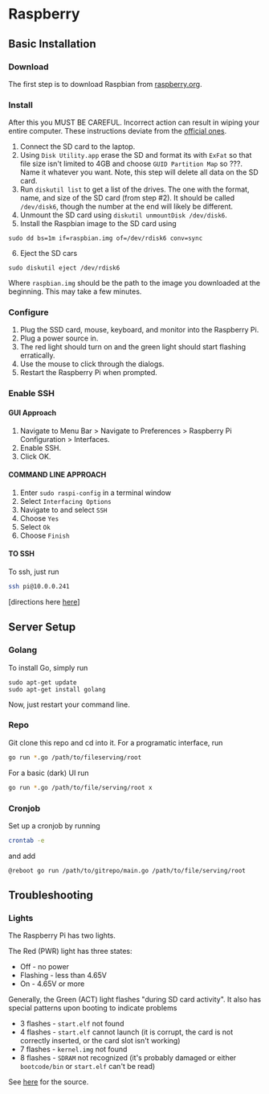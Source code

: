 # Raspberry

## Basic Installation

### Download

The first step is to download Raspbian from [raspberry.org](https://www.raspberrypi.org/downloads/raspbian/).

### Install

After this you MUST BE CAREFUL. Incorrect action can result in wiping your entire computer. These instructions deviate from the [official ones](https://www.raspberrypi.org/documentation/installation/installing-images/mac.md).

1. Connect the SD card to the laptop.
2. Using `Disk Utility.app` erase the SD and format its with `ExFat` so that file size isn't limited to 4GB and choose `GUID Partition Map` so ???. Name it whatever you want. Note, this step will delete all data on the SD card.
3. Run `diskutil list` to get a list of the drives. The one with the format, name, and size of the SD card (from step #2). It should be called `/dev/disk6`, though the number at the end will likely be different.
4. Unmount the SD card using `diskutil unmountDisk /dev/disk6`.
5. Install the Raspbian image to the SD card using

```
sudo dd bs=1m if=raspbian.img of=/dev/rdisk6 conv=sync
```

6. Eject the SD cars
```
sudo diskutil eject /dev/rdisk6
```

Where `raspbian.img` should be the path to the image you downloaded at the beginning. This may take a few minutes.

### Configure

1. Plug the SSD card, mouse, keyboard, and monitor into the Raspberry Pi.
2. Plug a power source in.
3. The red light should turn on and the green light should start flashing erratically.
4. Use the mouse to click through the dialogs.
5. Restart the Raspberry Pi when prompted.

### Enable SSH

#### GUI Approach

1. Navigate to Menu Bar > Navigate to Preferences > Raspberry Pi Configuration > Interfaces.
2. Enable SSH.
3. Click OK.

#### COMMAND LINE APPROACH

1. Enter `sudo raspi-config` in a terminal window
2. Select `Interfacing Options`
3. Navigate to and select `SSH`
4. Choose `Yes`
5. Select `Ok`
6. Choose `Finish`

#### TO SSH

To ssh, just run

```bash
ssh pi@10.0.0.241
```

[directions here [here](https://www.raspberrypi.org/documentation/remote-access/ssh/)]

## Server Setup

### Golang

To install Go, simply run

```
sudo apt-get update
sudo apt-get install golang
```

Now, just restart your command line.

### Repo

Git clone this repo and cd into it. For a programatic interface, run

```bash
go run *.go /path/to/fileserving/root
```

For a basic (dark) UI run

```bash
go run *.go /path/to/file/serving/root x
```

### Cronjob

Set up a cronjob by running

```bash
crontab -e
```

and add

```
@reboot go run /path/to/gitrepo/main.go /path/to/file/serving/root
```

## Troubleshooting

### Lights

The Raspberry Pi has two lights.

The Red (PWR) light has three states:

- Off - no power
- Flashing - less than 4.65V
- On - 4.65V or more

Generally, the Green (ACT) light flashes "during SD card activity". It also has special patterns upon booting to indicate problems

- 3 flashes - `start.elf` not found
- 4 flashes - `start.elf` cannot launch (it is corrupt, the card is not correctly inserted, or the card slot isn't working)
- 7 flashes - `kernel.img` not found
- 8 flashes - `SDRAM` not recognized (it's probably damaged or either `bootcode/bin` or `start.elf` can't be read)

See [here](https://www.makeuseof.com/tag/raspberry-pi-wont-boot-fix/) for the source.